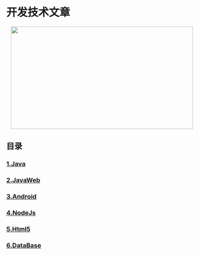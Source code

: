 # 开发技术文章

<div align="center">
  <img src="http://imglf2.nosdn.127.net/img/NVprYS8xcnJUTTBxb3cxTnoveDlZYVMvQ0ZNTW9oSVFLK2gzWUI0a0tzZHdjUWY1M0R2aFhBPT0.jpg?imageView&thumbnail=500x0&quality=96&stripmeta=0&type=jpg%7Cwatermark&type=2&text=wqkg54Gr5pif56235a2QIC8gY2hlcnJpc3l1LmxvZnRlci5jb20=&font=bXN5aA==&gravity=southwest&dissolve=30&fontsize=240&dx=8&dy=10&stripmeta=0" width="480" height="270">
</div>

## 目录
### [1.Java](https://github.com/alexwan1989/DevelopArticleCollection/blob/master/Java.md)
### [2.JavaWeb](https://github.com/alexwan1989/DevelopArticleCollection/blob/master/JavaWeb.md)
### [3.Android](https://github.com/alexwan1989/DevelopArticleCollection/blob/master/Android.md)
### [4.NodeJs](https://github.com/alexwan1989/DevelopArticleCollection/blob/master/NodeJs.md)
### [5.Html5](https://github.com/alexwan1989/DevelopArticleCollection/blob/master/Html5.md)
### [6.DataBase](https://github.com/alexwan1989/DevelopArticleCollection/blob/master/DataBase.md)
